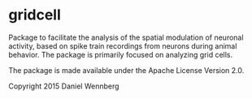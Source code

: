 # gridcell

Package to facilitate the analysis of the spatial modulation of neuronal
activity, based on spike train recordings from neurons during animal behavior.
The package is primarily focused on analyzing grid cells.

The package is made available under the Apache License Version 2.0.


Copyright 2015 Daniel Wennberg
